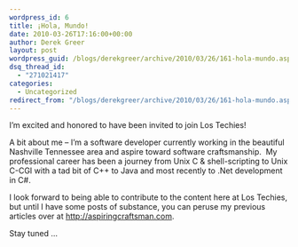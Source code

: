 ```yaml
---
wordpress_id: 6
title: ¡Hola, Mundo!
date: 2010-03-26T17:16:00+00:00
author: Derek Greer
layout: post
wordpress_guid: /blogs/derekgreer/archive/2010/03/26/161-hola-mundo.aspx
dsq_thread_id:
  - "271021417"
categories:
  - Uncategorized
redirect_from: "/blogs/derekgreer/archive/2010/03/26/161-hola-mundo.aspx/"
---
```

I&#8217;m excited and honored to have been invited to join Los Techies!

A bit about me &#8211; I&#8217;m a software developer currently working in the beautiful Nashville Tennessee area and aspire toward software craftsmanship.&nbsp; My professional career has been a journey from Unix C & shell-scripting to Unix C-CGI with a tad bit of C++ to Java and most recently to .Net development in C#.

I look forward to being able to contribute to the content here at Los Techies, but until I have some posts of substance, you can peruse my previous articles over at <http://aspiringcraftsman.com>.

Stay tuned &#8230;
